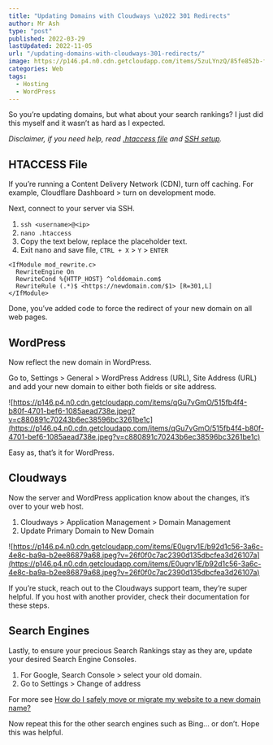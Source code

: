 ```yaml
---
title: "Updating Domains with Cloudways \u2022 301 Redirects"
author: Mr Ash
type: "post"
published: 2022-03-29
lastUpdated: 2022-11-05
url: "/updating-domains-with-cloudways-301-redirects/"
image: https://p146.p4.n0.cdn.getcloudapp.com/items/5zuLYnzQ/85fe852b-f508-4dff-a288-f94c643c6a3d.jpeg?v=30753a2d88d52f52620501ff93b956b3
categories: Web
tags:
  - Hosting
  - WordPress
---
```


So you’re updating domains, but what about your search rankings? I just did this myself and it wasn’t as hard as I expected.

*Disclaimer, if you need help, read [.htaccess file](https://support.cloudways.com/en/articles/5123922-what-can-i-do-with-an-htaccess-file) and [SSH setup](https://support.cloudways.com/en/articles/5119485-guide-to-connecting-to-your-application-using-ssh-sftp).*

## HTACCESS File

If you’re running a Content Delivery Network (CDN), turn off caching. For example, Cloudflare Dashboard > turn on development mode.

Next, connect to your server via SSH.

1. `ssh <username>@<ip>`
2. `nano .htaccess`
3. Copy the text below, replace the placeholder text.
4. Exit nano and save file, `CTRL + X` > `Y` > `ENTER`

```
<IfModule mod_rewrite.c>
  RewriteEngine On
  RewriteCond %{HTTP_HOST} ^olddomain.com$
  RewriteRule (.*)$ <https://newdomain.com/$1> [R=301,L]
</IfModule>
```

Done, you’ve added code to force the redirect of your new domain on all web pages.

## WordPress

Now reflect the new domain in WordPress.

Go to, Settings > General > WordPress Address (URL), Site Address (URL) and add your new domain to either both fields or site address.

![https://p146.p4.n0.cdn.getcloudapp.com/items/qGu7vGmO/515fb4f4-b80f-4701-bef6-1085aead738e.jpeg?v=c880891c70243b6ec38596bc3261be1c](https://p146.p4.n0.cdn.getcloudapp.com/items/qGu7vGmO/515fb4f4-b80f-4701-bef6-1085aead738e.jpeg?v=c880891c70243b6ec38596bc3261be1c)

Easy as, that’s it for WordPress.

## Cloudways

Now the server and WordPress application know about the changes, it’s over to your web host.

1. Cloudways > Application Management > Domain Management
2. Update Primary Domain to New Domain

![https://p146.p4.n0.cdn.getcloudapp.com/items/E0ugrv1E/b92d1c56-3a6c-4e8c-ba9a-b2ee86879a68.jpeg?v=26f0f0c7ac2390d135dbcfea3d26107a](https://p146.p4.n0.cdn.getcloudapp.com/items/E0ugrv1E/b92d1c56-3a6c-4e8c-ba9a-b2ee86879a68.jpeg?v=26f0f0c7ac2390d135dbcfea3d26107a)

If you’re stuck, reach out to the Cloudways support team, they’re super helpful. If you host with another provider, check their documentation for these steps.

## Search Engines

Lastly, to ensure your precious Search Rankings stay as they are, update your desired Search Engine Consoles.

1. For Google, Search Console > select your old domain.
2. Go to Settings > Change of address

For more see [How do I safely move or migrate my website to a new domain name?](https://www.sistrix.com/ask-sistrix/onpage-optimisation/how-do-i-safely-move-my-website-to-a-new-domain-name/)

Now repeat this for the other search engines such as Bing… or don’t. Hope this was helpful.